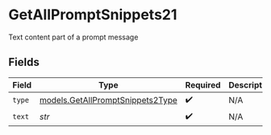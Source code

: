# GetAllPromptSnippets21

Text content part of a prompt message


## Fields

| Field                                                                      | Type                                                                       | Required                                                                   | Description                                                                |
| -------------------------------------------------------------------------- | -------------------------------------------------------------------------- | -------------------------------------------------------------------------- | -------------------------------------------------------------------------- |
| `type`                                                                     | [models.GetAllPromptSnippets2Type](../models/getallpromptsnippets2type.md) | :heavy_check_mark:                                                         | N/A                                                                        |
| `text`                                                                     | *str*                                                                      | :heavy_check_mark:                                                         | N/A                                                                        |